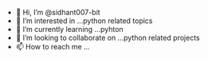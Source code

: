 - 👋 Hi, I’m @sidhant007-bit
- 👀 I’m interested in ...python related topics
- 🌱 I’m currently learning ...pyhton
- 💞️ I’m looking to collaborate on ...python related projects
- 📫 How to reach me ...

<!---
sidhant007-bit/sidhant007-bit is a ✨ special ✨ repository because its `README.md` (this file) appears on your GitHub profile.
You can click the Preview link to take a look at your changes.
--->
